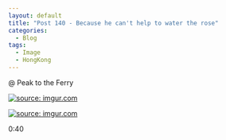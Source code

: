 ```yaml
---
layout: default
title: "Post 140 - Because he can't help to water the rose"
categories:
  - Blog
tags:
  - Image
  - HongKong
---
```


@ Peak to the Ferry

<a href="https://imgur.com/E60GiAY"><img src="https://i.imgur.com/E60GiAY.jpg" title="source: imgur.com" /></a>

<a href="https://imgur.com/C4C7z3s"><img src="https://i.imgur.com/C4C7z3s.jpg" title="source: imgur.com" /></a>

0:40

<script src="https://utteranc.es/client.js"
        repo="serendipityinlife/serendipityinlife.github.io"
        issue-term="pathname"
        theme="github-light"
        crossorigin="anonymous"
        async>
</script>

